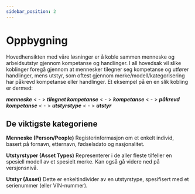 ```yaml
---
sidebar_position: 2
---
```


# Oppbygning

Hovedhensikten med våre løsninger er å koble sammen menneske og arbeidsutstyr gjennom kompetanse og handlinger. I all hovedsak vil slike koblinger foregå gjennom at mennesker tilegner seg kompetanse og utfører handlinger, mens utstyr, som oftest gjennom merke/modell/kategorisering har påkrevd kompetanse eller handlinger. Et eksempel på en en slik kobling er dermed:

***menneske*** < - > ***tilegnet kompetanse*** < - > ***kompetanse*** < - > ***påkrevd kompetanse*** < - > ***utstyrstype*** < - > ***utstyr***

## De viktigste kategoriene

**Menneske (Person/People)**
Registerinformasjon om et enkelt individ, basert på fornavn, etternavn, fødselsdato og nasjonalitet.

**Utstyrstyper (Asset Types)**
Representerer i de aller fleste tilfeller en spesiell modell av et spesielt merke. Kan også gå videre ned på versjonsnivå.

**Utstyr (Asset)**
Dette er enkeltindivider av en utstyrstype, spesifisert med et serienummer (eller VIN-nummer).
